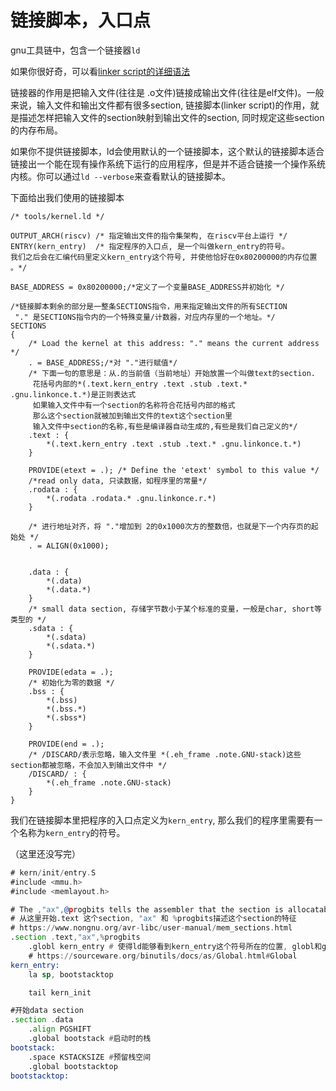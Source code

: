# 链接脚本，入口点

gnu工具链中，包含一个链接器`ld`

如果你很好奇，可以看[linker script的详细语法](http://www.scoberlin.de/content/media/http/informatik/gcc_docs/ld_3.html)

链接器的作用是把输入文件(往往是 .o文件)链接成输出文件(往往是elf文件)。一般来说，输入文件和输出文件都有很多section, 链接脚本(linker script)的作用，就是描述怎样把输入文件的section映射到输出文件的section, 同时规定这些section的内存布局。

如果你不提供链接脚本，ld会使用默认的一个链接脚本，这个默认的链接脚本适合链接出一个能在现有操作系统下运行的应用程序，但是并不适合链接一个操作系统内核。你可以通过`ld --verbose`来查看默认的链接脚本。

下面给出我们使用的链接脚本

```ld
/* tools/kernel.ld */

OUTPUT_ARCH(riscv) /* 指定输出文件的指令集架构, 在riscv平台上运行 */
ENTRY(kern_entry)  /* 指定程序的入口点, 是一个叫做kern_entry的符号。
我们之后会在汇编代码里定义kern_entry这个符号, 并使他恰好在0x80200000的内存位置 。*/

BASE_ADDRESS = 0x80200000;/*定义了一个变量BASE_ADDRESS并初始化 */

/*链接脚本剩余的部分是一整条SECTIONS指令，用来指定输出文件的所有SECTION
 "." 是SECTIONS指令内的一个特殊变量/计数器，对应内存里的一个地址。*/
SECTIONS
{
    /* Load the kernel at this address: "." means the current address */
    . = BASE_ADDRESS;/*对 "."进行赋值*/
	/* 下面一句的意思是：从.的当前值（当前地址）开始放置一个叫做text的section. 
	 花括号内部的*(.text.kern_entry .text .stub .text.* .gnu.linkonce.t.*)是正则表达式
	 如果输入文件中有一个section的名称符合花括号内部的格式
	 那么这个section就被加到输出文件的text这个section里
	 输入文件中section的名称,有些是编译器自动生成的,有些是我们自己定义的*/
    .text : {
        *(.text.kern_entry .text .stub .text.* .gnu.linkonce.t.*)
    }

    PROVIDE(etext = .); /* Define the 'etext' symbol to this value */
	/*read only data, 只读数据，如程序里的常量*/
    .rodata : {
        *(.rodata .rodata.* .gnu.linkonce.r.*)
    }

    /* 进行地址对齐，将 "."增加到 2的0x1000次方的整数倍，也就是下一个内存页的起始处 */
    . = ALIGN(0x1000);

  	
    .data : {
        *(.data)
        *(.data.*)
    }
	/* small data section, 存储字节数小于某个标准的变量，一般是char, short等类型的 */
    .sdata : {
        *(.sdata)
        *(.sdata.*)
    }

    PROVIDE(edata = .);
	/* 初始化为零的数据 */
    .bss : {
        *(.bss)
        *(.bss.*)
        *(.sbss*)
    }

    PROVIDE(end = .);
	/* /DISCARD/表示忽略，输入文件里 *(.eh_frame .note.GNU-stack)这些section都被忽略，不会加入到输出文件中 */
    /DISCARD/ : {
        *(.eh_frame .note.GNU-stack)
    }
}
```

我们在链接脚本里把程序的入口点定义为`kern_entry`, 那么我们的程序里需要有一个名称为`kern_entry`的符号。

（这里还没写完）

```asm
# kern/init/entry.S
#include <mmu.h>
#include <memlayout.h>

# The ,"ax",@progbits tells the assembler that the section is allocatable ("a"), executable ("x") and contains data ("@progbits").
# 从这里开始.text 这个section, "ax" 和 %progbits描述这个section的特征
# https://www.nongnu.org/avr-libc/user-manual/mem_sections.html
.section .text,"ax",%progbits 
    .globl kern_entry # 使得ld能够看到kern_entry这个符号所在的位置, globl和global同义
    # https://sourceware.org/binutils/docs/as/Global.html#Global
kern_entry: 
    la sp, bootstacktop

    tail kern_init

#开始data section
.section .data
    .align PGSHIFT
    .global bootstack #启动时的栈
bootstack:
    .space KSTACKSIZE #预留栈空间
    .global bootstacktop
bootstacktop:                              
```



